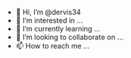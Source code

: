 - 👋 Hi, I’m @dervis34
- 👀 I’m interested in ...
- 🌱 I’m currently learning ...
- 💞️ I’m looking to collaborate on ...
- 📫 How to reach me ...

<!---
dervis34/dervis34 is a ✨ special ✨ repository because its `README.md` (this file) appears on your GitHub profile.
You can click the Preview link to take a look at your changes.
--->

